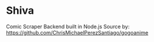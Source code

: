 # Shiva
Comic Scraper Backend built in Node.js
Source by: https://github.com/ChrisMichaelPerezSantiago/gogoanime
